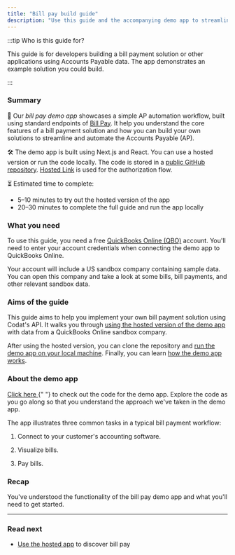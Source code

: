 ```yaml
---
title: "Bill pay build guide"
description: "Use this guide and the accompanying demo app to streamline your customers' Accounts Payable processes"
---
```


:::tip Who is this guide for?

This guide is for developers building a bill payment solution or other applications using Accounts Payable data. The app demonstrates an example solution you could build.

:::

### Summary

🎯 Our _bill pay demo app_ showcases a simple AP automation workflow, built using standard endpoints of [Bill Pay](/payables/overview). It help you understand the core features of a bill payment solution and how you can build your own solutions to streamline and automate the Accounts Payable (AP).

🛠️ The demo app is built using Next.js and React. You can use a hosted version or run the code locally. The code is stored in a [public GitHub repository](https://github.com/codatio/demo-bill-pay). [Hosted Link](/auth-flow/authorize-hosted-link) is used for the authorization flow.

⏳ Estimated time to complete:

- 5&ndash;10 minutes to try out the hosted version of the app
- 20&ndash;30 minutes to complete the full guide and run the app locally

### What you need

To use this guide, you need a free [QuickBooks Online (QBO)](https://quickbooks.intuit.com/) account. You'll need to enter your account credentials when connecting the demo app to QuickBooks Online.

Your account will include a US sandbox company containing sample data. You can open this company and take a look at some bills, bill payments, and other relevant sandbox data.

### Aims of the guide

This guide aims to help you implement your own bill payment solution using Codat's API. It walks you through [using the hosted version of the demo app](/payables/guides/bill-pay/use-bill-pay-demo-app) with data from a QuickBooks Online sandbox company.

After using the hosted version, you can clone the repository and [run the demo app on your local machine](/payables/guides/bill-pay/run-demo-app-locally). Finally, you can learn [how the demo app works](/payables/guides/bill-pay/how-the-demo-app-works).

### About the demo app

<p>
  <a href="https://github.com/codatio/demo-bill-pay" target="_blank">
    Click here
  </a>{" "}
  to check out the code for the demo app. Explore the code as you go along so
  that you understand the approach we've taken in the demo app.
</p>

The app illustrates three common tasks in a typical bill payment workflow:

1. Connect to your customer's accounting software.

2. Visualize bills.

3. Pay bills.

### Recap

You've understood the functionality of the bill pay demo app and what you'll need to get started.

---

### Read next

- [Use the hosted app](/payables/guides/bill-pay/use-bill-pay-demo-app) to discover bill pay
